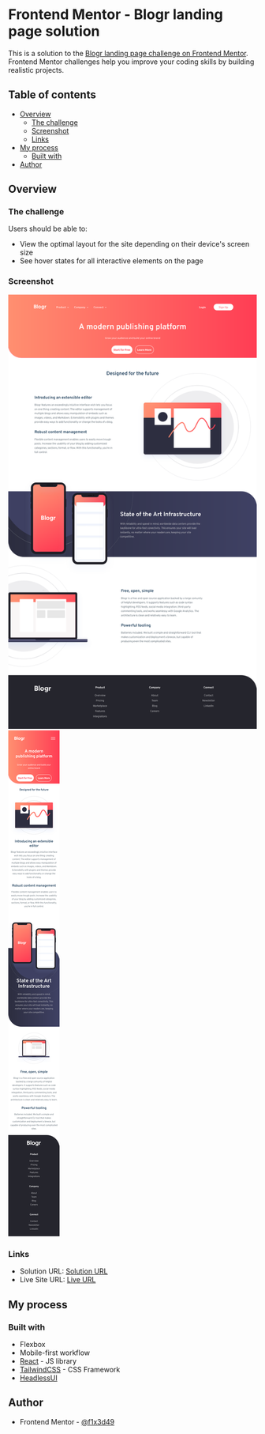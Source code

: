 # Frontend Mentor - Blogr landing page solution

This is a solution to the [Blogr landing page challenge on Frontend Mentor](https://www.frontendmentor.io/challenges/blogr-landing-page-EX2RLAApP). Frontend Mentor challenges help you improve your coding skills by building realistic projects.

## Table of contents

- [Overview](#overview)
  - [The challenge](#the-challenge)
  - [Screenshot](#screenshot)
  - [Links](#links)
- [My process](#my-process)
  - [Built with](#built-with)
- [Author](#author)

## Overview

### The challenge

Users should be able to:

- View the optimal layout for the site depending on their device's screen size
- See hover states for all interactive elements on the page

### Screenshot

![Photo1](./Blogr1.png)
![Photo2](./Blogr2.png)

### Links

- Solution URL: [Solution URL](https://www.frontendmentor.io/solutions/blogr-landing-page-with-react-and-tailwindcss-MN3iawpEGP)
- Live Site URL: [Live URL](https://frontendmentor-blogr.vercel.app/)

## My process

### Built with

- Flexbox
- Mobile-first workflow
- [React](https://reactjs.org/) - JS library
- [TailwindCSS](https://tailwindcss.com/) - CSS Framework
- [HeadlessUI](https://headlessui.com/)

## Author

- Frontend Mentor - [@f1x3d49](https://www.frontendmentor.io/profile/f1x3d49)
